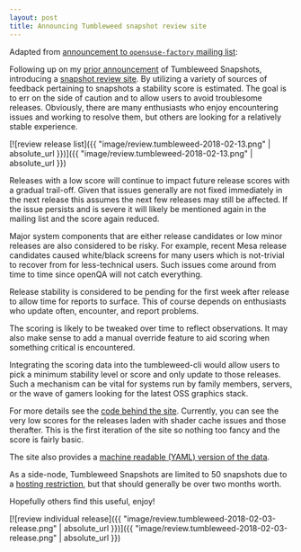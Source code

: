 ```yaml
---
layout: post
title: Announcing Tumbleweed snapshot review site
---
```


Adapted from [announcement to `opensuse-factory` mailing list](https://lists.opensuse.org/opensuse-factory/2018-02/msg01152.html):

Following up on my [prior announcement](https://lists.opensuse.org/opensuse-factory/2017-11/msg00591.html) of Tumbleweed Snapshots, introducing
a [snapshot review site](http://review.tumbleweed.boombatower.com/). By utilizing a variety of sources of feedback
pertaining to snapshots a stability score is estimated. The goal is to err on
the side of caution and to allow users to avoid troublesome releases. Obviously,
there are many enthusiasts who enjoy encountering issues and working to resolve
them, but others are looking for a relatively stable experience.

[![review release list]({{ "image/review.tumbleweed-2018-02-13.png" | absolute_url }})]({{ "image/review.tumbleweed-2018-02-13.png" | absolute_url }})

Releases with a low score will continue to impact future release scores with a
gradual trail-off. Given that issues generally are not fixed immediately in the
next release this assumes the next few releases may still be affected. If the
issue persists and is severe it will likely be mentioned again in the mailing
list and the score again reduced.

Major system components that are either release candidates or low minor releases
are also considered to be risky. For example, recent Mesa release candidates
caused white/black screens for many users which is not-trivial to recover from
for less-technical users. Such issues come around from time to time since openQA
will not catch everything.

Release stability is considered to be pending for the first week after release
to allow time for reports to surface. This of course depends on enthusiasts who
update often, encounter, and report problems.

The scoring is likely to be tweaked over time to reflect observations. It may
also make sense to add a manual override feature to aid scoring when something
critical is encountered.

Integrating the scoring data into the tumbleweed-cli would allow users to pick a
minimum stability level or score and only update to those releases. Such a
mechanism can be vital for systems run by family members, servers, or the wave
of gamers looking for the latest OSS graphics stack.

For more details see the [code behind the site](https://github.com/boombatower/tumbleweed-review). Currently, you can see the
very low scores for the releases laden with shader cache issues and those
therafter. This is the first iteration of the site so nothing too fancy and the
score is fairly basic.

The site also provides a [machine readable (YAML) version of the data](http://review.tumbleweed.boombatower.com/data.html).

As a side-node, Tumbleweed Snapshots are limited to 50 snapshots due to a
[hosting restriction](http://release-tools.opensuse.org/2018/02/09/w05-06.html), but that should generally be over two months worth.

Hopefully others find this useful, enjoy!

[![review individual release]({{ "image/review.tumbleweed-2018-02-03-release.png" | absolute_url }})]({{ "image/review.tumbleweed-2018-02-03-release.png" | absolute_url }})
